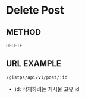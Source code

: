 # Delete Post



## METHOD

```text
DELETE
```

## URL EXAMPLE

```text
/gistps/api/v1/post/:id
```

* id: 삭제하려는 게시물 고유 id

